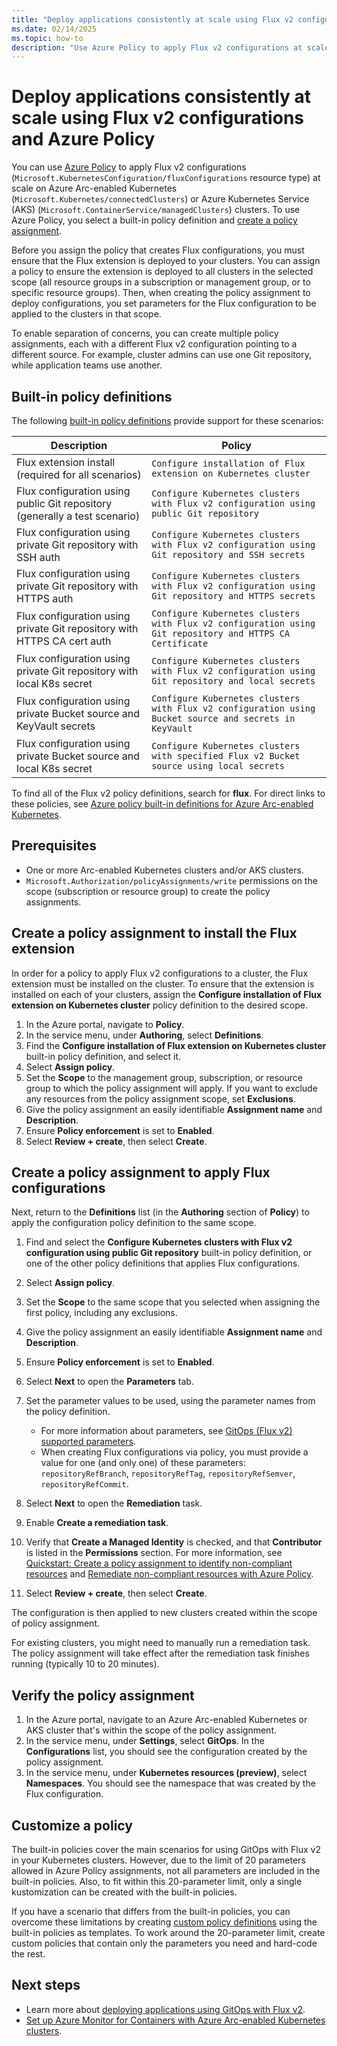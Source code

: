 ```yaml
---
title: "Deploy applications consistently at scale using Flux v2 configurations and Azure Policy"
ms.date: 02/14/2025
ms.topic: how-to
description: "Use Azure Policy to apply Flux v2 configurations at scale on Azure Arc-enabled Kubernetes or AKS clusters."
---
```


# Deploy applications consistently at scale using Flux v2 configurations and Azure Policy

You can use [Azure Policy](/azure/governance/policy/) to apply Flux v2 configurations (`Microsoft.KubernetesConfiguration/fluxConfigurations` resource type) at scale on Azure Arc-enabled Kubernetes (`Microsoft.Kubernetes/connectedClusters`) or Azure Kubernetes Service (AKS) (`Microsoft.ContainerService/managedClusters`) clusters. To use Azure Policy, you select a built-in policy definition and [create a policy assignment](/azure/governance/policy/tutorials/create-and-manage).

Before you assign the policy that creates Flux configurations, you must ensure that the Flux extension is deployed to your clusters. You can assign a policy to ensure the extension is deployed to all clusters in the selected scope (all resource groups in a subscription or management group, or to specific resource groups). Then, when creating the policy assignment to deploy configurations, you set parameters for the Flux configuration to be applied to the clusters in that scope.

To enable separation of concerns, you can create multiple policy assignments, each with a different Flux v2 configuration pointing to a different source. For example, cluster admins can use one Git repository, while application teams use another.

## Built-in policy definitions

The following [built-in policy definitions](policy-reference.md) provide support for these scenarios:

|Description  |Policy  |
|---------|---------|
|Flux extension install (required for all scenarios)     |  `Configure installation of Flux extension on Kubernetes cluster`       |
|Flux configuration using public Git repository (generally a test scenario)     | `Configure Kubernetes clusters with Flux v2 configuration using public Git repository`        |
|Flux configuration using private Git repository with SSH auth     | `Configure Kubernetes clusters with Flux v2 configuration using Git repository and SSH secrets`        |
|Flux configuration using private Git repository with HTTPS auth     | `Configure Kubernetes clusters with Flux v2 configuration using Git repository and HTTPS secrets`        |
|Flux configuration using private Git repository with HTTPS CA cert auth     | `Configure Kubernetes clusters with Flux v2 configuration using Git repository and HTTPS CA Certificate`        |
|Flux configuration using private Git repository with local K8s secret     |  `Configure Kubernetes clusters with Flux v2 configuration using Git repository and local secrets`       |
|Flux configuration using private Bucket source and KeyVault secrets     | `Configure Kubernetes clusters with Flux v2 configuration using Bucket source and secrets in KeyVault`      |
|Flux configuration using private Bucket source and local K8s secret     | `Configure Kubernetes clusters with specified Flux v2 Bucket source using local secrets`        |

To find all of the Flux v2 policy definitions, search for **flux**. For direct links to these policies, see [Azure policy built-in definitions for Azure Arc-enabled Kubernetes](policy-reference.md).

## Prerequisites

* One or more Arc-enabled Kubernetes clusters and/or AKS clusters.
* `Microsoft.Authorization/policyAssignments/write` permissions on the scope (subscription or resource group) to create the policy assignments.

## Create a policy assignment to install the Flux extension

In order for a policy to apply Flux v2 configurations to a cluster, the Flux extension must be installed on the cluster. To ensure that the extension is installed on each of your clusters, assign the **Configure installation of Flux extension on Kubernetes cluster** policy definition to the desired scope.

1. In the Azure portal, navigate to **Policy**.
1. In the service menu, under **Authoring**, select **Definitions**.
1. Find the **Configure installation of Flux extension on Kubernetes cluster** built-in policy definition, and select it.
1. Select **Assign policy**.
1. Set the **Scope** to the management group, subscription, or resource group to which the policy assignment will apply. If you want to exclude any resources from the policy assignment scope, set **Exclusions**.
1. Give the policy assignment an easily identifiable **Assignment name** and **Description**.
1. Ensure **Policy enforcement** is set to **Enabled**.
1. Select **Review + create**, then select **Create**.

## Create a policy assignment to apply Flux configurations

Next, return to the **Definitions** list (in the **Authoring** section of **Policy**) to apply the configuration policy definition to the same scope.

1. Find and select the **Configure Kubernetes clusters with Flux v2 configuration using public Git repository** built-in policy definition, or one of the other policy definitions that applies Flux configurations.
1. Select **Assign policy**.
1. Set the **Scope** to the same scope that you selected when assigning the first policy, including any exclusions.
1. Give the policy assignment an easily identifiable **Assignment name** and **Description**.
1. Ensure **Policy enforcement** is set to **Enabled**.
1. Select **Next** to open the **Parameters** tab.
1. Set the parameter values to be used, using the parameter names from the policy definition.
    * For more information about parameters, see [GitOps (Flux v2) supported parameters](./gitops-flux2-parameters.md).
    * When creating Flux configurations via policy, you must provide a value for one (and only one) of these parameters: `repositoryRefBranch`, `repositoryRefTag`, `repositoryRefSemver`, `repositoryRefCommit`.
1. Select **Next** to open the **Remediation** task.
1. Enable **Create a remediation task**.
1. Verify that **Create a Managed Identity** is checked, and that **Contributor** is listed in the **Permissions** section. For more information, see [Quickstart: Create a policy assignment to identify non-compliant resources](/azure/governance/policy/assign-policy-portal) and [Remediate non-compliant resources with Azure Policy](/azure/governance/policy/how-to/remediate-resources).

1. Select **Review + create**, then select **Create**.

The configuration is then applied to new clusters created within the scope of policy assignment.

For existing clusters, you might need to manually run a remediation task. The policy assignment will take effect after the remediation task finishes running (typically 10 to 20 minutes).

## Verify the policy assignment

1. In the Azure portal, navigate to an Azure Arc-enabled Kubernetes or AKS cluster that's within the scope of the policy assignment.
1. In the service menu, under **Settings**, select **GitOps**. In the **Configurations** list, you should see the configuration created by the policy assignment.
1. In the service menu, under **Kubernetes resources (preview)**, select **Namespaces**. You should see the namespace that was created by the Flux configuration.

## Customize a policy

The built-in policies cover the main scenarios for using GitOps with Flux v2 in your Kubernetes clusters. However, due to the limit of 20 parameters allowed in Azure Policy assignments, not all parameters are included in the built-in policies. Also, to fit within this 20-parameter limit, only a single kustomization can be created with the built-in policies.  

If you have a scenario that differs from the built-in policies, you can overcome these limitations by creating [custom policy definitions](/azure/governance/policy/tutorials/create-custom-policy-definition) using the built-in policies as templates. To work around the 20-parameter limit, create custom policies that contain only the parameters you need and hard-code the rest.

## Next steps

* Learn more about [deploying applications using GitOps with Flux v2](tutorial-use-gitops-flux2.md).
* [Set up Azure Monitor for Containers with Azure Arc-enabled Kubernetes clusters](/azure/azure-monitor/containers/container-insights-enable-arc-enabled-clusters).
